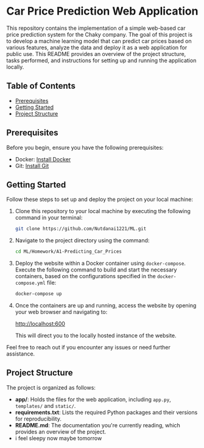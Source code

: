 # Car Price Prediction Web Application

This repository contains the implementation of a simple web-based car price prediction system for the Chaky company. The goal of this project is to develop a machine learning model that can predict car prices based on various features, analyze the data and deploy it as a web application for public use. This README provides an overview of the project structure, tasks performed, and instructions for setting up and running the application locally.

## Table of Contents

- [Prerequisites](#prerequisites)
- [Getting Started](#getting-started)
- [Project Structure](#project-structure)

## Prerequisites

Before you begin, ensure you have the following prerequisites:

- Docker: [Install Docker](https://docs.docker.com/get-docker/)
- Git: [Install Git](https://git-scm.com/book/en/v2/Getting-Started-Installing-Git)


## Getting Started

Follow these steps to set up and deploy the project on your local machine:

1. Clone this repository to your local machine by executing the following command in your terminal:

    ```bash
    git clone https://github.com/Nutdanai1221/ML.git
    ```

2. Navigate to the project directory using the command:

    ```bash
    cd ML/Homework/A1-Predicting_Car_Prices
    ```

3. Deploy the website within a Docker container using `docker-compose`. Execute the following command to build and start the necessary containers, based on the configurations specified in the `docker-compose.yml` file:

    ```bash
    docker-compose up
    ```

4. Once the containers are up and running, access the website by opening your web browser and navigating to:

    [http://localhost:600](http://localhost:600)

    This will direct you to the locally hosted instance of the website.

Feel free to reach out if you encounter any issues or need further assistance.

   
## Project Structure

The project is organized as follows:

- **app/**: Holds the files for the web application, including `app.py`, `templates/` and `static/`.
- **requirements.txt**: Lists the required Python packages and their versions for reproducibility.
- **README.md**: The documentation you're currently reading, which provides an overview of the project.
- i feel sleepy now maybe tomorrow
